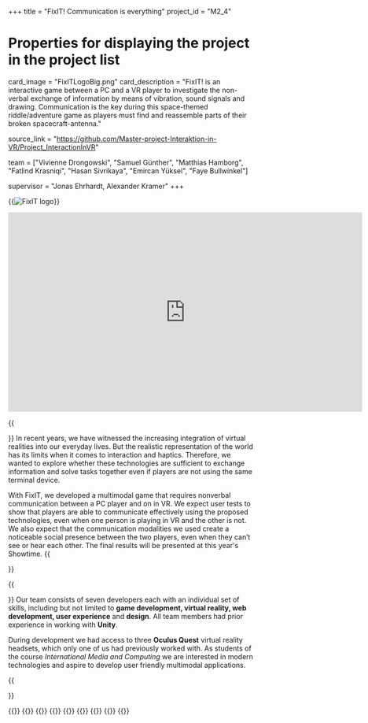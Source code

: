 +++
title = "FixIT! Communication is everything"
project_id = "M2_4"

# Properties for displaying the project in the project list
card_image = "FixITLogoBig.png"
card_description = "FixIT! is an interactive game between a PC and a VR player to investigate the non-verbal exchange of information by means of vibration, sound signals and drawing. Communication is the key during this space-themed riddle/adventure game as players must find and reassemble parts of their broken spacecraft-antenna."

source_link = "https://github.com/Master-project-Interaktion-in-VR/Project_InteractionInVR"

team = ["Vivienne Drongowski", "Samuel Günther", "Matthias Hamborg", "Fatlind Krasniqi", "Hasan Sivrikaya", "Emircan Yüksel", "Faye Bullwinkel"]

supervisor = "Jonas Ehrhardt, Alexander Kramer"
+++

{{<image src="FixITLogo.svg" alt="FixIT logo">}}
<div style="display: block; margin-left: auto; margin-right: auto; width: 720px;">
    <iframe src="https://mediathek.htw-berlin.de/media/embed?key=67c6cf324f2472a735598831417afcca&width=720&height=405&autoplay=false&controls=true&autolightsoff=false&loop=false&chapters=false&playlist=false&related=false&responsive=false&t=0&loadonclick=true&thumb=true" data-src="https://mediathek.htw-berlin.de/media/embed?key=67c6cf324f2472a735598831417afcca&width=720&height=405&autoplay=false&controls=true&autolightsoff=false&loop=false&chapters=false&playlist=false&related=false&responsive=false&t=0&loadonclick=true" class="" width="720" height="405" frameborder="0" allowfullscreen="allowfullscreen" allowtransparency="true" scrolling="no" aria-label="media embed code" style="display: block; margin: 0 auto"></iframe>
</div>

{{<section title="The Objective">}}
In recent years, we have witnessed the increasing integration of virtual realities into our everyday lives. 
But the realistic representation of the world has its limits when it comes to interaction and haptics.
Therefore, we wanted to explore whether these technologies are sufficient to exchange information and solve tasks 
together even if players are not using the same terminal device.

With FixIT, we developed a multimodal game that requires nonverbal communication between a PC player and on in VR. 
We expect user tests to show that players are able to communicate effectively using the proposed technologies, 
even when one person is playing in VR and the other is not. We also expect that the communication modalities we 
used create a noticeable social presence between the two players, even when they can’t see or hear each other.
The final results will be presented at this year's Showtime.
{{</section>}}

{{<section title="The Team">}}
Our team consists of seven developers each with an individual set of skills, including but not limited to **game development, virtual reality, web development, user experience** and **design**. All team members had prior experience in working with **Unity**. 

During development we had access to three **Oculus Quest** virtual reality headsets, which only one of us had previously worked with. As students of the course _International Media and Computing_ we are interested in modern technologies and aspire to develop user friendly multimodal applications.

{{</section >}}

{{<gallery>}}
{{<team-member image="01_Vivi.png" name="Vivienne Drongowski">}}
{{<team-member image="02_Samuel.png" name="Samuel Günther">}}
{{<team-member image="03_Matthias.jpg" name="Matthias Hamborg">}}
{{<team-member image="04_Fatlind.png" name="Fatlind Krasniqi">}}
{{<team-member image="05_Hasan.png" name="Hasan Sivrikaya">}}
{{<team-member image="06_Emir.png" name="Emircan Yüksel">}}
{{<team-member image="07_Faye.jpg" name="Faye Bullwinkel">}}
{{</gallery>}}
